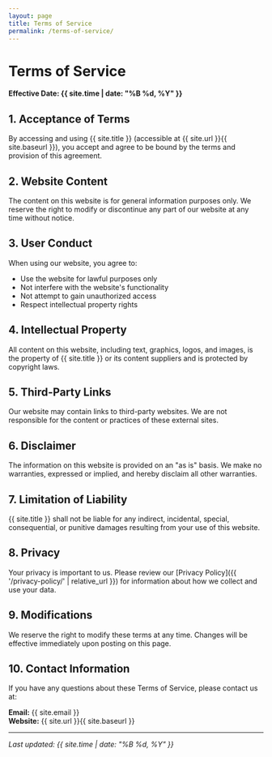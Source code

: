 ```yaml
---
layout: page
title: Terms of Service
permalink: /terms-of-service/
---
```


# Terms of Service

**Effective Date: {{ site.time | date: "%B %d, %Y" }}**

## 1. Acceptance of Terms

By accessing and using {{ site.title }} (accessible at {{ site.url }}{{ site.baseurl }}), you accept and agree to be bound by the terms and provision of this agreement.

## 2. Website Content

The content on this website is for general information purposes only. We reserve the right to modify or discontinue any part of our website at any time without notice.

## 3. User Conduct

When using our website, you agree to:

- Use the website for lawful purposes only
- Not interfere with the website's functionality
- Not attempt to gain unauthorized access
- Respect intellectual property rights

## 4. Intellectual Property

All content on this website, including text, graphics, logos, and images, is the property of {{ site.title }} or its content suppliers and is protected by copyright laws.

## 5. Third-Party Links

Our website may contain links to third-party websites. We are not responsible for the content or practices of these external sites.

## 6. Disclaimer

The information on this website is provided on an "as is" basis. We make no warranties, expressed or implied, and hereby disclaim all other warranties.

## 7. Limitation of Liability

{{ site.title }} shall not be liable for any indirect, incidental, special, consequential, or punitive damages resulting from your use of this website.

## 8. Privacy

Your privacy is important to us. Please review our [Privacy Policy]({{ '/privacy-policy/' | relative_url }}) for information about how we collect and use your data.

## 9. Modifications

We reserve the right to modify these terms at any time. Changes will be effective immediately upon posting on this page.

## 10. Contact Information

If you have any questions about these Terms of Service, please contact us at:

**Email:** {{ site.email }}  
**Website:** {{ site.url }}{{ site.baseurl }}

---

*Last updated: {{ site.time | date: "%B %d, %Y" }}*
